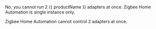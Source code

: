 No, you cannot run 2 {{ productName }} adapters at once. Zigbee Home Automation is single instance only.

Zigbee Home Automation cannot control 2 adapters at once.